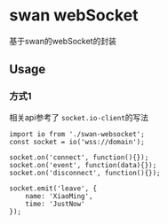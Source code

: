 # swan webSocket

基于swan的webSocket的封装

## Usage

### 方式1

相关api参考了 `socket.io-client`的写法

```
import io from './swan-websocket';
const socket = io('wss://domain');

socket.on('connect', function(){});
socket.on('event', function(data){});
socket.on('disconnect', function(){});

socket.emit('leave', {
    name: 'XiaoMing',
    time: 'JustNow'
});

```
